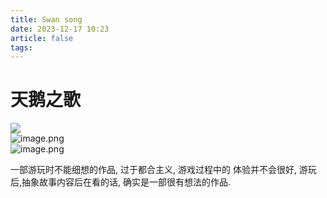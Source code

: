 ```yaml
---
title: Swan song
date: 2023-12-17 10:23
article: false
tags: 
---
```

# 天鹅之歌
![](http://oss.naglfar28.com/naglfar28/202312171030542.png)  
![image.png](http://oss.naglfar28.com/naglfar28/202312171042156.png)  
![image.png](https://oss.naglfar28.com/naglfar28/202404300119457.png)

一部游玩时不能细想的作品, 过于都合主义, 游戏过程中的 体验并不会很好, 游玩后,抽象故事内容后在看的话, 确实是一部很有想法的作品.